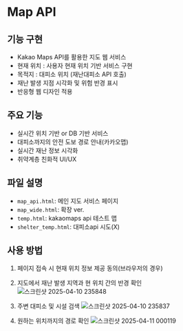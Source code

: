 # Map API 

## 기능 구현

- Kakao Maps API를 활용한 지도 웹 서비스
- 현재 위치 : 사용자 현재 위치 기반 서비스 구현
- 목적지 : 대피소 위치 (재난대피소 API 호출)
- 재난 발생 지점 시각화 및 위험 반경 표시
- 반응형 웹 디자인 적용

## 주요 기능
- 실시간 위치 기반 or DB 기반 서비스 
- 대피소까지의 안전 도보 경로 안내(카카오맵)
- 실시간 재난 정보 시각화
- 취약계층 친화적 UI/UX

## 파일 설명
- `map_api.html`: 메인 지도 서비스 페이지
- `map_wide.html`: 확장 ver.
- `temp.html`: kakaomaps api 테스트 맵
- `shelter_temp.html`: 대피소api 시도(X)


## 사용 방법
1. 페이지 접속 시 현재 위치 정보 제공 동의(브라우저의 경우)
2. 지도에서 재난 발생 지역과 현 위치 간의 반경 확인
![스크린샷 2025-04-10 235848](https://github.com/user-attachments/assets/4478c251-b9b0-47ac-9ccd-ad798a8bb6b9)

3. 주변 대피소 및 시설 검색
![스크린샷 2025-04-10 235837](https://github.com/user-attachments/assets/2524d405-4c7f-47c8-aac8-1ad5e134d81e)

4. 원하는 위치까지의 경로 확인 
![스크린샷 2025-04-11 000119](https://github.com/user-attachments/assets/2c553f86-1fc0-4c44-99d8-4ac8227365f1)
